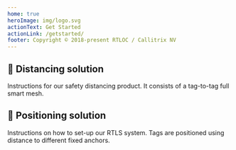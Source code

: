 ```yaml
---
home: true
heroImage: img/logo.svg
actionText: Get Started
actionLink: /getstarted/
footer: Copyright © 2018-present RTLOC / Callitrix NV
---
```


<div class="features">
  <div class="feature">
    <router-link to="/distancing"><h2>📏 Distancing solution</h2></router-link>
    <p>Instructions for our safety distancing product. It consists of a tag-to-tag full smart mesh.</p>
  </div>
  <div class="feature">
    <router-link to="/positioning"><h2>📍 Positioning solution</h2></router-link>
    <p>Instructions on how to set-up our RTLS system. Tags are positioned using distance to different fixed anchors.</p>
  </div>
  <!-- <div class="feature">
    <router-link to="/api"><h2>3) API integration</h2></router-link>
    <p>Developer guide on interfacing with our system</p>
  </div> -->
</div>
